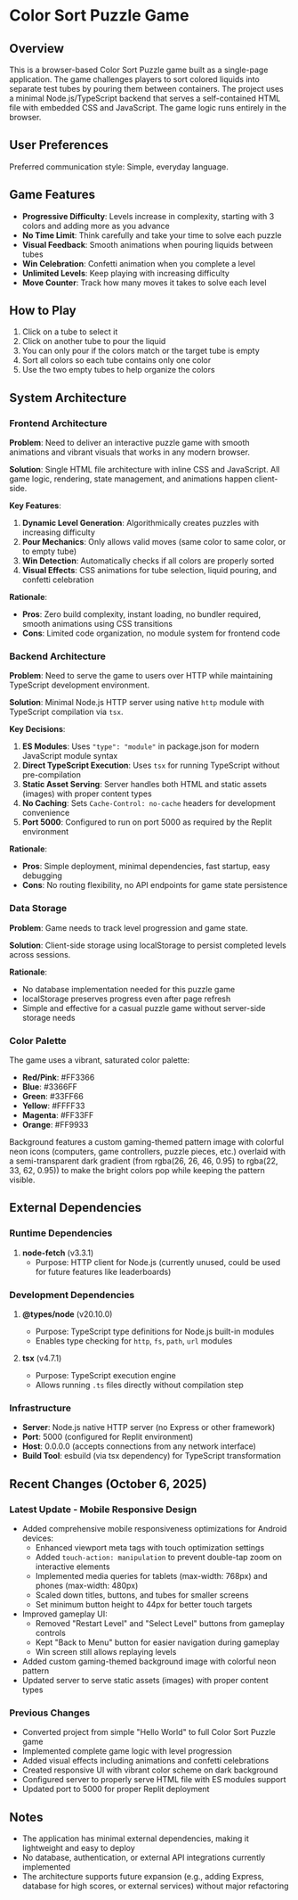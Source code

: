 # Color Sort Puzzle Game

## Overview

This is a browser-based Color Sort Puzzle game built as a single-page application. The game challenges players to sort colored liquids into separate test tubes by pouring them between containers. The project uses a minimal Node.js/TypeScript backend that serves a self-contained HTML file with embedded CSS and JavaScript. The game logic runs entirely in the browser.

## User Preferences

Preferred communication style: Simple, everyday language.

## Game Features

- **Progressive Difficulty**: Levels increase in complexity, starting with 3 colors and adding more as you advance
- **No Time Limit**: Think carefully and take your time to solve each puzzle
- **Visual Feedback**: Smooth animations when pouring liquids between tubes
- **Win Celebration**: Confetti animation when you complete a level
- **Unlimited Levels**: Keep playing with increasing difficulty
- **Move Counter**: Track how many moves it takes to solve each level

## How to Play

1. Click on a tube to select it
2. Click on another tube to pour the liquid
3. You can only pour if the colors match or the target tube is empty
4. Sort all colors so each tube contains only one color
5. Use the two empty tubes to help organize the colors

## System Architecture

### Frontend Architecture

**Problem**: Need to deliver an interactive puzzle game with smooth animations and vibrant visuals that works in any modern browser.

**Solution**: Single HTML file architecture with inline CSS and JavaScript. All game logic, rendering, state management, and animations happen client-side.

**Key Features**:
1. **Dynamic Level Generation**: Algorithmically creates puzzles with increasing difficulty
2. **Pour Mechanics**: Only allows valid moves (same color to same color, or to empty tube)
3. **Win Detection**: Automatically checks if all colors are properly sorted
4. **Visual Effects**: CSS animations for tube selection, liquid pouring, and confetti celebration

**Rationale**: 
- **Pros**: Zero build complexity, instant loading, no bundler required, smooth animations using CSS transitions
- **Cons**: Limited code organization, no module system for frontend code

### Backend Architecture

**Problem**: Need to serve the game to users over HTTP while maintaining TypeScript development environment.

**Solution**: Minimal Node.js HTTP server using native `http` module with TypeScript compilation via `tsx`.

**Key Decisions**:
1. **ES Modules**: Uses `"type": "module"` in package.json for modern JavaScript module syntax
2. **Direct TypeScript Execution**: Uses `tsx` for running TypeScript without pre-compilation
3. **Static Asset Serving**: Server handles both HTML and static assets (images) with proper content types
4. **No Caching**: Sets `Cache-Control: no-cache` headers for development convenience
5. **Port 5000**: Configured to run on port 5000 as required by the Replit environment

**Rationale**:
- **Pros**: Simple deployment, minimal dependencies, fast startup, easy debugging
- **Cons**: No routing flexibility, no API endpoints for game state persistence

### Data Storage

**Problem**: Game needs to track level progression and game state.

**Solution**: Client-side storage using localStorage to persist completed levels across sessions.

**Rationale**: 
- No database implementation needed for this puzzle game
- localStorage preserves progress even after page refresh
- Simple and effective for a casual puzzle game without server-side storage needs

### Color Palette

The game uses a vibrant, saturated color palette:
- **Red/Pink**: #FF3366
- **Blue**: #3366FF
- **Green**: #33FF66
- **Yellow**: #FFFF33
- **Magenta**: #FF33FF
- **Orange**: #FF9933

Background features a custom gaming-themed pattern image with colorful neon icons (computers, game controllers, puzzle pieces, etc.) overlaid with a semi-transparent dark gradient (from rgba(26, 26, 46, 0.95) to rgba(22, 33, 62, 0.95)) to make the bright colors pop while keeping the pattern visible.

## External Dependencies

### Runtime Dependencies

1. **node-fetch** (v3.3.1)
   - Purpose: HTTP client for Node.js (currently unused, could be used for future features like leaderboards)

### Development Dependencies

1. **@types/node** (v20.10.0)
   - Purpose: TypeScript type definitions for Node.js built-in modules
   - Enables type checking for `http`, `fs`, `path`, `url` modules

2. **tsx** (v4.7.1)
   - Purpose: TypeScript execution engine
   - Allows running `.ts` files directly without compilation step

### Infrastructure

- **Server**: Node.js native HTTP server (no Express or other framework)
- **Port**: 5000 (configured for Replit environment)
- **Host**: 0.0.0.0 (accepts connections from any network interface)
- **Build Tool**: esbuild (via tsx dependency) for TypeScript transformation

## Recent Changes (October 6, 2025)

### Latest Update - Mobile Responsive Design
- Added comprehensive mobile responsiveness optimizations for Android devices:
  - Enhanced viewport meta tags with touch optimization settings
  - Added `touch-action: manipulation` to prevent double-tap zoom on interactive elements
  - Implemented media queries for tablets (max-width: 768px) and phones (max-width: 480px)
  - Scaled down titles, buttons, and tubes for smaller screens
  - Set minimum button height to 44px for better touch targets
- Improved gameplay UI:
  - Removed "Restart Level" and "Select Level" buttons from gameplay controls
  - Kept "Back to Menu" button for easier navigation during gameplay
  - Win screen still allows replaying levels
- Added custom gaming-themed background image with colorful neon pattern
- Updated server to serve static assets (images) with proper content types

### Previous Changes
- Converted project from simple "Hello World" to full Color Sort Puzzle game
- Implemented complete game logic with level progression
- Added visual effects including animations and confetti celebrations
- Created responsive UI with vibrant color scheme on dark background
- Configured server to properly serve HTML file with ES modules support
- Updated port to 5000 for proper Replit deployment

## Notes

- The application has minimal external dependencies, making it lightweight and easy to deploy
- No database, authentication, or external API integrations currently implemented
- The architecture supports future expansion (e.g., adding Express, database for high scores, or external services) without major refactoring
